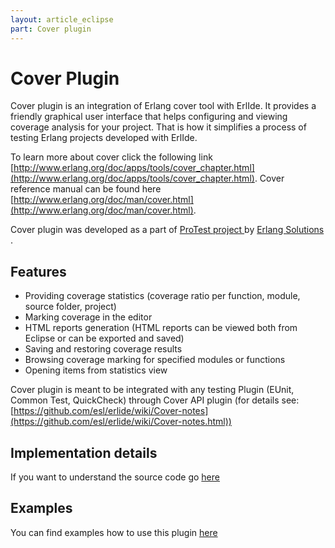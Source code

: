 ```yaml
---
layout: article_eclipse
part: Cover plugin
---
```


# Cover Plugin

Cover plugin is an integration of Erlang cover tool with ErlIde. It provides a friendly graphical user interface that helps configuring and viewing coverage analysis for your project. That is how it simplifies a process of testing Erlang projects developed with ErlIde.

To learn more about cover click the following link [http://www.erlang.org/doc/apps/tools/cover_chapter.html](http://www.erlang.org/doc/apps/tools/cover_chapter.html). Cover reference manual can be found here [http://www.erlang.org/doc/man/cover.html](http://www.erlang.org/doc/man/cover.html).

Cover plugin was developed as a part of [ProTest project ]( http://www.protest-project.eu/)  by [Erlang Solutions ]( http://www.erlang-solutions.com/) .

## Features
*  Providing coverage statistics (coverage ratio per function, module, source folder, project) 
*  Marking coverage in the editor
*  HTML reports generation (HTML reports can be viewed both from Eclipse or can be exported and saved)
*  Saving and restoring coverage results
*  Browsing coverage marking for specified modules or functions
*  Opening items from statistics view

Cover plugin is meant to be integrated with any testing Plugin (EUnit, Common Test, QuickCheck) through Cover API plugin (for details see: [https://github.com/esl/erlide/wiki/Cover-notes](https://github.com/esl/erlide/wiki/Cover-notes.html))

## Implementation details

If you want to understand the source code go [here](430_Cover-plugin-implementation.html)

## Examples

You can find examples how to use this plugin [here](420_Cover-plugin-example.html)




 